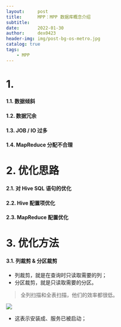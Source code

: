 ```yaml
---
layout:     post
title:      MPP：MPP 数据库概念介绍
subtitle:   
date:       2022-01-30
author:     dex0423
header-img: img/post-bg-os-metro.jpg
catalog: true
tags:
    - MPP
---
```



# 1. 

#### 1.1. 数据倾斜

#### 1.2. 数据冗余

#### 1.3. JOB / IO 过多

#### 1.4. MapReduce 分配不合理


# 2. 优化思路

#### 2.1. 对 Hive SQL 语句的优化


#### 2.2. Hive 配置项优化


#### 2.3. MapReduce 配置优化


# 3. 优化方法

#### 3.1. 列裁剪 & 分区裁剪

- 列裁剪，就是在查询时只读取需要的列；
- 分区裁剪，就是只读取需要的分区。
>全列扫描和全表扫描，他们的效率都很低。





  ![]({{site.baseurl}}/img-post/es-5.png)

- 这表示安装成、服务已被启动；

